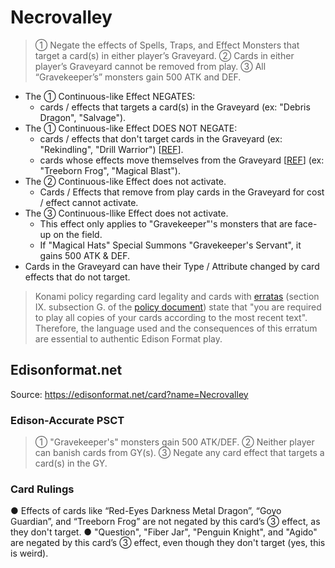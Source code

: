 # Necrovalley

> ① Negate the effects of Spells, Traps, and Effect Monsters that target a card(s) in either player’s Graveyard. ② Cards in either player’s Graveyard cannot be removed from play. ③ All “Gravekeeper’s” monsters gain 500 ATK and DEF.

*   The ① Continuous-like Effect NEGATES:
    *   cards / effects that targets a card(s) in the Graveyard (ex: "Debris Dragon", "Salvage").
*   The ① Continuous-like Effect DOES NOT NEGATE:
    *   cards / effects that don't target cards in the Graveyard (ex: "Rekindling", "Drill Warrior") \[[REF](https://www.pojo.biz/board/showthread.php?t=862234)\].
    *   cards whose effects move themselves from the Graveyard \[[REF](https://www.pojo.biz/board/showthread.php?t=805523)\] (ex: "Treeborn Frog", "Magical Blast").
*   The ② Continuous-like Effect does not activate.
    *   Cards / Effects that remove from play cards in the Graveyard for cost / effect cannot activate.
*   The ③ Continuous-llike Effect does not activate.
    *   This effect only applies to "Gravekeeper"'s monsters that are face-up on the field.
    *   If "Magical Hats" Special Summons "Gravekeeper's Servant", it gains 500 ATK & DEF.
*   Cards in the Graveyard can have their Type / Attribute changed by card effects that do not target.

> Konami policy regarding card legality and cards with [erratas](https://yugipedia.com/wiki/Errata) (section IX. subsection G. of the [policy document](https://img.yugioh-card.com/en/gameplay/penalty_guide/YGOTCG_Policy_v_2_1.pdf)) state that "you are required to play all copies of your cards according to the most recent text". Therefore, the language used and the consequences of this erratum are essential to authentic Edison Format play.

## Edisonformat.net

Source: https://edisonformat.net/card?name=Necrovalley

### Edison-Accurate PSCT

> ① "Gravekeeper's" monsters gain 500 ATK/DEF.
> ② Neither player can banish cards from GY(s).
> ③ Negate any card effect that targets a card(s) in the GY.

### Card Rulings

● Effects of cards like “Red-Eyes Darkness Metal Dragon”, “Goyo Guardian”, and “Treeborn Frog” are not negated by this card’s ③ effect, as they don't target.
● "Question", "Fiber Jar", "Penguin Knight", and "Agido" are negated by this card’s ③ effect, even though they don't target (yes, this is weird).
            